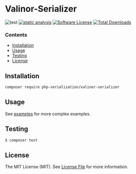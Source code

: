 # Valinor-Serializer

![test](https://github.com/php-serialization/valinor-serializer/workflows/test/badge.svg?event=push)
[![static analysis](https://github.com/php-serialization/valinor-serializer/workflows/static%20analysis/badge.svg)](https://github.com/php-serialization/valinor-serializer/actions?query=workflow%3A%22static+analysis%22)
[![Software License](https://img.shields.io/badge/license-MIT-brightgreen.svg?style=flat-square)](LICENSE)
[![Total Downloads](https://img.shields.io/packagist/dt/php-serialization/valinor-serializer.svg?style=flat-square)](https://packagist.org/packages/php-serialization/valinor-serializer)

### Contents

- [Installation](#installation)
- [Usage](#usage)
- [Testing](#testing)
- [License](#license)

## Installation

```bash
composer require php-serialization/valinor-serializer
```

## Usage

See [examples](examples) for more complex examples.

## Testing

``` bash
$ composer test
```  

## License

The MIT License (MIT). See [License File](LICENSE) for more information.